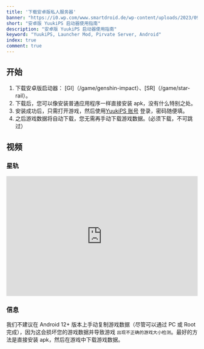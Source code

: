 ```yaml
---
title: '下载安卓版私人服务器'
banner: "https://i0.wp.com/www.smartdroid.de/wp-content/uploads/2023/09/Android-Hero.jpg"
short: "安卓版 YuukiPS 启动器使用指南"
description: "安卓版 YuukiPS 启动器使用指南"
keyword: "YuukiPS, Launcher Mod, Pirvate Server, Android"
index: true
comment: true
---
```


## 开始

1. 下载安卓版启动器： [GI]（/game/genshin-impact）、[SR]（/game/star-rail）。
2. 下载后，您可以像安装普通应用程序一样直接安装 apk，没有什么特别之处。
3. 安装成功后，只需打开游戏，然后使用[YuukiPS 账号](/account/home) 登录，密码随便填。
4. 之后游戏数据将自动下载，您无需再手动下载游戏数据。(必须下载，不可跳过）

## 视频

### 星轨
<iframe width="100%" height="315" src="https://www.youtube.com/embed/7HVx_y2vJlw?si=HoOJSvxWalVSzto4" title="YouTube 视频播放器" frameborder="0" allow="accelerometer; autoplay; clipboard-write; encrypted-media; gyroscope; picture-in-picture; web-share" allowfullscreen </iframe>

### 元心冲击
<iframe width="100%" height="315" src="https://www.youtube.com/embed/-Y69yC6htxQ?si=YfS2snWRY6-imt5L" title="YouTube 视频播放器" frameborder="0" allow="accelerometer; autoplay; clipboard-write; encrypted-media; gyroscope; picture-in-picture; web-share" allowfullscreen</iframe>

### 信息
我们不建议在 Android 12+ 版本上手动复制游戏数据（尽管可以通过 PC 或 Root 完成），因为这会损坏您的游戏数据并导致游戏 `出现不正确的游戏大小检测`。最好的方法是直接安装 apk，然后在游戏中下载游戏数据。